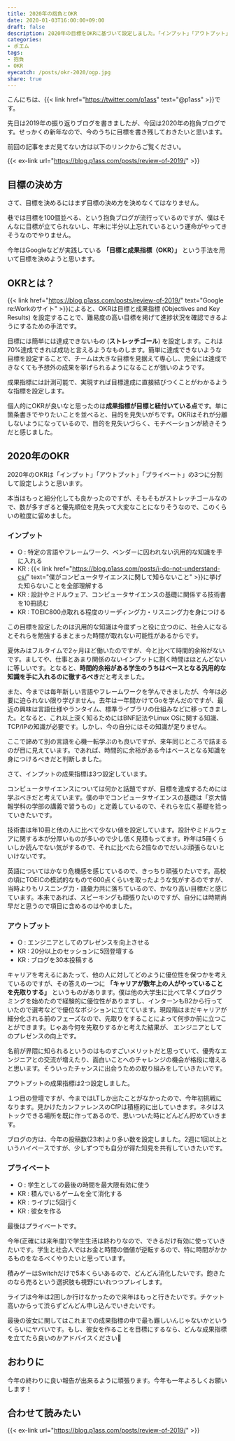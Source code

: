 ```yaml
---
title: 2020年の抱負とOKR
date: 2020-01-03T16:00:00+09:00
draft: false
description: 2020年の目標をOKRに基づいて設定しました。「インプット」「アウトプット」「プライベート」の3つに分割してOKRをそれぞれ設定したので目標を達成するために頑張ります。、
categories:
- ポエム
tags:
- 抱負
- OKR
eyecatch: /posts/okr-2020/ogp.jpg
share: true
---
```


こんにちは、{{< link href="https://twitter.com/p1ass" text="@p1ass" >}}です。 

先日は2019年の振り返りブログを書きましたが、今回は2020年の抱負ブログです。せっかくの新年なので、今のうちに目標を書き残しておきたいと思います。

前回の記事をまだ見てない方は以下のリンクからご覧ください。

{{< ex-link url="https://blog.p1ass.com/posts/review-of-2019/" >}}


## 目標の決め方

さて、目標を決めるにはまず目標の決め方を決めなくてはなりません。

巷では目標を100個並べる、という抱負ブログが流行っているのですが、僕はそんなに目標が立てられないし、年末に半分以上忘れているという運命がやってきそうなのでやりません。

今年はGoogleなどが実践している **「目標と成果指標（OKR）」** という手法を用いて目標を決めようと思います。


## OKRとは？

{{< link href="https://blog.p1ass.com/posts/review-of-2019/" text="Google re:Workのサイト" >}}によると、OKRは目標と成果指標 (Objectives and Key Results) を設定することで、難易度の高い目標を掲げて進捗状況を確認できるようにするための手法です。

目標には簡単には達成できないもの (**ストレッチゴール**) を設定します。これは70%達成できれば成功と言えるようなものします。簡単に達成できないような目標を設定することで、チームは大きな目標を見据えて専心し、完全には達成できなくても予想外の成果を挙げられるようになることが狙いのようです。

成果指標には計測可能で、実現すれば目標達成に直接結びつくことがわかるような指標を設定します。

個人的にOKRが良いなと思ったのは**成果指標が目標と紐付いている点**です。単に箇条書きでやりたいことを並べると、目的を見失いがちです。OKRはそれが分離しないようになっているので、目的を見失いづらく、モチベーションが続きそうだと感じました。


## 2020年のOKR

2020年のOKRは「インプット」「アウトプット」「プライベート」の3つに分割して設定しようと思います。

本当はもっと細分化しても良かったのですが、そもそもがストレッチゴールなので、数が多すぎると優先順位を見失って大変なことになりそうなので、このくらいの粒度に留めました。


### インプット

- O : 特定の言語やフレームワーク、ベンダーに囚われない汎用的な知識を手に入れる
- KR : {{< link href="https://blog.p1ass.com/posts/i-do-not-understand-cs/" text="僕がコンピュータサイエンスに関して知らないこと" >}}に挙げた知らないことを全部理解する
- KR : 設計やミドルウェア、コンピュータサイエンスの基礎に関係する技術書を10冊読む
- KR : TOEIC800点取れる程度のリーディング力・リスニング力を身につける

この目標を設定したのは汎用的な知識は今度ずっと役に立つのに、社会人になるとそれらを勉強するまとまった時間が取れない可能性があるからです。

夏休みはフルタイムで2ヶ月ほど働いたのですが、今と比べて時間的余裕がないです。ましてや、仕事とあまり関係のないインプットに割く時間はほとんどないに等しいです。となると、**時間的余裕がある学生のうちはベースとなる汎用的な知識を手に入れるのに徹するべき**だと考えました。

また、今までは毎年新しい言語やフレームワークを学んできましたが、今年は必要に迫られない限り学びません。去年は一年間かけてGoを学んだのですが、最近の興味は言語仕様やランタイム、標準ライブラリの仕組みなどに移ってきました。となると、これ以上深く知るためにはBNF記法やLinux OSに関する知識、TCP/IPの知識が必要です。しかし、今の自分にはその知識が足りません。

ここで諦めて別の言語を心機一転学ぶのも良いですが、来年同じところで詰まるのが目に見えています。であれば、時間的に余裕がある今はベースとなる知識を身につけるべきだと判断しました。

さて、インプットの成果指標は3つ設定しています。

コンピュータサイエンスについては何かと話題ですが、目標を達成するためには学ぶべきだと考えています。僕の中でコンピュータサイエンスの基礎は「京大情報学科の学部の講義で習うもの」と定義しているので、それらを広く基礎を拾っていきたいです。

技術書は年10冊と他の人に比べて少ない値を設定しています。設計やミドルウェアに関する本が分厚いものが多いので少し低く見積もってます。昨年は5冊くらいしか読んでない気がするので、それに比べたら2倍なのでだいぶ頑張らないといけないです。

英語についてはかなり危機感を感じているので、きっちり頑張りたいです。高校の頃にTOEICの模試的なもので600点くらいを取ったような気がするのですが、当時よりもリスニング力・語彙力共に落ちているので、かなり高い目標だと感じています。本来であれば、スピーキングも頑張りたいのですが、自分には時期尚早だと思うので項目に含めるのはやめました。




### アウトプット

- O : エンジニアとしてのプレゼンスを向上させる
- KR : 20分以上のセッションに5回登壇する
- KR : ブログを30本投稿する

キャリアを考えるにあたって、他の人に対してどのように優位性を保つかを考えているのですが、その答えの一つに **「キャリアが数年上の人がやっていることを先取りする」** というものがあります。僕は他の大学生に比べて早くプログラミングを始めたので経験的に優位性がありますし、インターンもB2から行っていたので選考などで優位なポジションに立てています。現段階はまだキャリアが細分化される前のフェーズなので、先取りをすることによって何歩か前に立つことができます。じゃあ今何を先取りするかと考えた結果が、 エンジニアとしてのプレゼンスの向上です。

名前が界隈に知られるというのはものすごいメリットだと思っていて、優秀なエンジニアとの交流が増えたり、面白いことへのチャレンジの機会が格段に増えると思います。そういったチャンスに出会うための取り組みをしていきたいです。

アウトプットの成果指標は2つ設定しました。

１つ目の登壇ですが、今まではLTしか出たことがなかったので、今年初挑戦になります。見かけたカンファレンスのCfPは積極的に出していきます。ネタはストックできる場所を既に作ってあるので、思いついた時にどんどん貯めていきます。

ブログの方は、今年の投稿数(23本)より多い数を設定しました。2週に1回以上というハイペースですが、少しずつでも自分が得た知見を共有していきたいです。


### プライベート

- O : 学生としての最後の時間を最大限有効に使う
- KR : 積んでいるゲームを全て消化する
- KR : ライブに5回行く
- KR : 彼女を作る

最後はプライベートです。

今年(正確には来年度)で学生生活は終わりなので、できるだけ有効に使っていきたいです。学生と社会人ではお金と時間の価値が逆転するので、特に時間がかかるものをなるべくやりたいと思っています。

積みゲーはSwitchだけで5本くらいあるので、どんどん消化したいです。飽きたのなら売るという選択肢も視野にいれつつプレイします。

ライブは今年は2回しか行けなかったので来年はもっと行きたいです。チケット高いからって渋らずどんどん申し込んでいきたいです。

最後の彼女に関してはこれまでの成果指標の中で最も難しいんじゃないかというくらいにヤバいです。もし、彼女を作ることを目標にするなら、どんな成果指標を立てたら良いのかアドバイスください🙇


## おわりに

今年の終わりに良い報告が出来るように頑張ります。今年も一年よろしくお願いします！


## 合わせて読みたい

{{< ex-link url="https://blog.p1ass.com/posts/review-of-2019/" >}}
